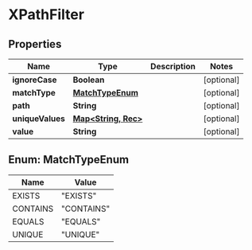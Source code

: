 # XPathFilter

## Properties
Name | Type | Description | Notes
------------ | ------------- | ------------- | -------------
**ignoreCase** | **Boolean** |  |  [optional]
**matchType** | [**MatchTypeEnum**](#MatchTypeEnum) |  |  [optional]
**path** | **String** |  |  [optional]
**uniqueValues** | [**Map&lt;String, Rec&gt;**](Rec.md) |  |  [optional]
**value** | **String** |  |  [optional]

<a name="MatchTypeEnum"></a>
## Enum: MatchTypeEnum
Name | Value
---- | -----
EXISTS | &quot;EXISTS&quot;
CONTAINS | &quot;CONTAINS&quot;
EQUALS | &quot;EQUALS&quot;
UNIQUE | &quot;UNIQUE&quot;
